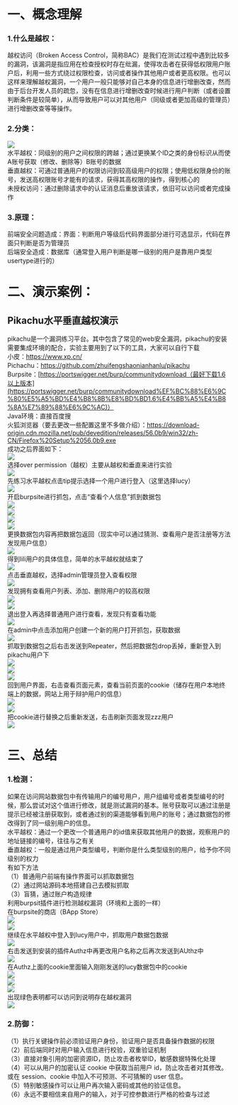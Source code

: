 一、概念理解
======

### 1.什么是越权：

越权访问（Broken Access Control，简称BAC）是我们在测试过程中遇到比较多的漏洞，该漏洞是指应用在检查授权时存在纰漏，使得攻击者在获得低权限用户账户后，利用一些方式绕过权限检查，访问或者操作其他用户或者更高权限。也可以这样来理解越权漏洞，一个用户一般只能够对自己本身的信息进行增删改查，然而由于后台开发人员的疏忽，没有在信息进行增删改查时候进行用户判断（或者设置判断条件是较简单），从而导致用户可以对其他用户（同级或者更加高级的管理员）进行增删改查等等操作。

### 2.分类：

[![](https://shs3.b.qianxin.com/attack_forum/2021/08/attach-0727ff68f8417a8fb43cead49c57b37e15b65941.png)](https://shs3.b.qianxin.com/attack_forum/2021/08/attach-0727ff68f8417a8fb43cead49c57b37e15b65941.png)  
水平越权：同级别的用户之间权限的跨越；通过更换某个ID之类的身份标识从而使A账号获取（修改、删除等）B账号的数据  
垂直越权：可通过普通用户的权限访问到较高级用户的权限；使用低权限身份的账号，发送高权限账号才能有的请求，获得其高权限的操作，得到核心的  
未授权访问：通过删除请求中的认证消息后重放该请求，依旧可以访问或者完成操作

### 3.原理：

前端安全问题造成：界面：判断用户等级后代码界面部分进行可选显示，代码在界面只判断是否为管理员  
后端安全造成：数据库（通常登入用户判断是哪一级别的用户是靠用户类型usertype进行的）

二、演示案例：
=======

Pikachu水平垂直越权演示
---------------

pikachu是一个漏洞练习平台。其中包含了常见的web安全漏洞，pikachu的安装需要集成环境的配合，实验主要用到了以下的工具，大家可以自行下载  
小皮：<https://www.xp.cn/>  
Pichachu：<https://github.com/zhuifengshaonianhanlu/pikachu>  
Burpsite：[https://portswigger.net/burp/communitydownload（最好下载1.6以上版本](https://portswigger.net/burp/communitydownload%EF%BC%88%E6%9C%80%E5%A5%BD%E4%B8%8B%E8%BD%BD1.6%E4%BB%A5%E4%B8%8A%E7%89%88%E6%9C%AC)）  
Java环境：直接百度搜  
火狐浏览器（要去更改一些配置这里不多做介绍）：<https://download-origin.cdn.mozilla.net/pub/devedition/releases/56.0b9/win32/zh-CN/Firefox%20Setup%2056.0b9.exe>  
成功之后界面如下：  
[![](https://shs3.b.qianxin.com/attack_forum/2021/08/attach-086f5d4164d1b510f08358bf94e431773b86ddcb.png)](https://shs3.b.qianxin.com/attack_forum/2021/08/attach-086f5d4164d1b510f08358bf94e431773b86ddcb.png)  
选择over permission（越权）主要从越权和垂直来进行实验  
[![](https://shs3.b.qianxin.com/attack_forum/2021/08/attach-f186a736e6b77fb78fe174645d5645e9598508a2.png)](https://shs3.b.qianxin.com/attack_forum/2021/08/attach-f186a736e6b77fb78fe174645d5645e9598508a2.png)  
先练习水平越权点击tip提示选择一个用户进行登入（这里选择lucy）  
[![](https://shs3.b.qianxin.com/attack_forum/2021/08/attach-81e4bf9e8ea2e92d4297bb9248db72632f3f94fe.png)](https://shs3.b.qianxin.com/attack_forum/2021/08/attach-81e4bf9e8ea2e92d4297bb9248db72632f3f94fe.png)  
开启burpsite进行抓包，点击“查看个人信息”抓到数据包  
[![](https://shs3.b.qianxin.com/attack_forum/2021/08/attach-4b0f38603759ee15853ea2e8f841cf317185cf95.png)](https://shs3.b.qianxin.com/attack_forum/2021/08/attach-4b0f38603759ee15853ea2e8f841cf317185cf95.png)  
[![](https://shs3.b.qianxin.com/attack_forum/2021/08/attach-c5dd3ce0202c5aabcb225aef637aee80b130fe2a.png)](https://shs3.b.qianxin.com/attack_forum/2021/08/attach-c5dd3ce0202c5aabcb225aef637aee80b130fe2a.png)  
[![](https://shs3.b.qianxin.com/attack_forum/2021/08/attach-ac6361e453ae915d4c42c8f5eea53bba68585fd4.png)](https://shs3.b.qianxin.com/attack_forum/2021/08/attach-ac6361e453ae915d4c42c8f5eea53bba68585fd4.png)  
[![](https://shs3.b.qianxin.com/attack_forum/2021/08/attach-98068eda24600204446cdaa4eeb1b7a597dfb1a8.png)](https://shs3.b.qianxin.com/attack_forum/2021/08/attach-98068eda24600204446cdaa4eeb1b7a597dfb1a8.png)  
更换数据包内容再把数据包返回（现实中可以通过猜测、查看用户是否注册等方法发现用户信息）  
[![](https://shs3.b.qianxin.com/attack_forum/2021/08/attach-d7ad93541342504530c5fa219822e43ef86b618d.png)](https://shs3.b.qianxin.com/attack_forum/2021/08/attach-d7ad93541342504530c5fa219822e43ef86b618d.png)  
得到lili用户的具体信息，简单的水平越权就结束了  
[![](https://shs3.b.qianxin.com/attack_forum/2021/08/attach-71aa66415239e427189f612d75852df37c406244.png)](https://shs3.b.qianxin.com/attack_forum/2021/08/attach-71aa66415239e427189f612d75852df37c406244.png)  
点击垂直越权，选择admin管理员登入查看权限  
[![](https://shs3.b.qianxin.com/attack_forum/2021/08/attach-3d4fc561072d353d046b79c3485a3e485930efe9.png)](https://shs3.b.qianxin.com/attack_forum/2021/08/attach-3d4fc561072d353d046b79c3485a3e485930efe9.png)  
发现拥有查看用户列表、添加、删除用户的较高权限  
[![](https://shs3.b.qianxin.com/attack_forum/2021/08/attach-0644fa5874d1524685ef5ae90940bd69de116f6b.png)](https://shs3.b.qianxin.com/attack_forum/2021/08/attach-0644fa5874d1524685ef5ae90940bd69de116f6b.png)  
[![](https://shs3.b.qianxin.com/attack_forum/2021/08/attach-fc328b75e1ea587aa707fcae9c300392bbcac470.png)](https://shs3.b.qianxin.com/attack_forum/2021/08/attach-fc328b75e1ea587aa707fcae9c300392bbcac470.png)  
退出登入再选择普通用户进行查看，发现只有查看功能  
[![](https://shs3.b.qianxin.com/attack_forum/2021/08/attach-ffaa711e58dd200e3596b3c6e0a063978eb716b6.png)](https://shs3.b.qianxin.com/attack_forum/2021/08/attach-ffaa711e58dd200e3596b3c6e0a063978eb716b6.png)  
在admin中点击添加用户创建一个新的用户打开抓包，获取数据  
[![](https://shs3.b.qianxin.com/attack_forum/2021/08/attach-3eaf810f980f51f37bf71b66a7231cc0cddd698e.png)](https://shs3.b.qianxin.com/attack_forum/2021/08/attach-3eaf810f980f51f37bf71b66a7231cc0cddd698e.png)  
抓取到数据包之后右击发送到Repeater，然后把数据包drop丢掉，重新登入到pikachu用户下  
[![](https://shs3.b.qianxin.com/attack_forum/2021/08/attach-bbe2e760d039a819c395e734d3b74c7b5ea65a84.png)](https://shs3.b.qianxin.com/attack_forum/2021/08/attach-bbe2e760d039a819c395e734d3b74c7b5ea65a84.png)  
[![](https://shs3.b.qianxin.com/attack_forum/2021/08/attach-0da2d55fd9c37fce2046b961ff12309daaa7f218.png)](https://shs3.b.qianxin.com/attack_forum/2021/08/attach-0da2d55fd9c37fce2046b961ff12309daaa7f218.png)  
[![](https://shs3.b.qianxin.com/attack_forum/2021/08/attach-16e3247dcb70d2f746f9fbcc363b54136833d1d5.png)](https://shs3.b.qianxin.com/attack_forum/2021/08/attach-16e3247dcb70d2f746f9fbcc363b54136833d1d5.png)  
回到用户界面，右击查看页面元素，查看当前页面的cookie（储存在用户本地终端上的数据，网站上用于辩护用户的信息）  
[![](https://shs3.b.qianxin.com/attack_forum/2021/08/attach-3a2d2722780546f77b43f412c0d897b894d92220.png)](https://shs3.b.qianxin.com/attack_forum/2021/08/attach-3a2d2722780546f77b43f412c0d897b894d92220.png)  
[![](https://shs3.b.qianxin.com/attack_forum/2021/08/attach-4f18f817a6c2a66c9bd602f19473c7f05de823c6.png)](https://shs3.b.qianxin.com/attack_forum/2021/08/attach-4f18f817a6c2a66c9bd602f19473c7f05de823c6.png)  
把cookie进行替换之后重新发送，右击刷新页面发现zzz用户  
[![](https://shs3.b.qianxin.com/attack_forum/2021/08/attach-ed86f0cbe58dacadf85adb599ab56b3a20f6b141.png)](https://shs3.b.qianxin.com/attack_forum/2021/08/attach-ed86f0cbe58dacadf85adb599ab56b3a20f6b141.png)

三、总结
====

### 1.检测：

如果在访问网站数据包中有传输用户的编号用户，用户组编号或者类型编号的时候，那么尝试对这个值进行修改，就是测试漏洞的基本。账号获取可以通过注册是提示已经被注册获取到，或者通过别的渠道能够看到用户的账号；通过数据包的修改得到了同一级别用户的信息。  
水平越权：通过一个更改一个普通用户的id值来获取其他用户的数据，观察用户的地址链接的编号，往往与之有关  
垂直越权：一般是通过用户类型编号，判断你是什么类型级别的用户，给予你不同级别的权力  
有如下方法  
（1）普通用户前端有操作界面可以抓取数据包  
（2）通过网站源码本地搭建自己去模拟抓取  
（3）盲猜，通过账户构造规律  
利用burpsit插件进行检测越权漏洞（环境和上面的一样）  
在burpsite的商店（BApp Store）  
[![](https://shs3.b.qianxin.com/attack_forum/2021/08/attach-cce33066e6d96a736fa387744c2516625612814c.png)](https://shs3.b.qianxin.com/attack_forum/2021/08/attach-cce33066e6d96a736fa387744c2516625612814c.png)  
[![](https://shs3.b.qianxin.com/attack_forum/2021/08/attach-de213f7269732c3dbe1d5e4294b12fdcf7ad138a.png)](https://shs3.b.qianxin.com/attack_forum/2021/08/attach-de213f7269732c3dbe1d5e4294b12fdcf7ad138a.png)  
继续在水平越权中登入到lucy用户中，抓取用户数据包数据  
[![](https://shs3.b.qianxin.com/attack_forum/2021/08/attach-d0245e6dfb2f143aeb6f288ec6d473f932741c35.png)](https://shs3.b.qianxin.com/attack_forum/2021/08/attach-d0245e6dfb2f143aeb6f288ec6d473f932741c35.png)  
右击发送到安装的插件Authz中再更改用户名称之后再次发送到AUthz中  
[![](https://shs3.b.qianxin.com/attack_forum/2021/08/attach-32b66c3d5feb024b4142ac6222cc17af379c4809.png)](https://shs3.b.qianxin.com/attack_forum/2021/08/attach-32b66c3d5feb024b4142ac6222cc17af379c4809.png)  
在Authz上面的cookie里面输入刚刚发送的lucy数据包中的cookie  
[![](https://shs3.b.qianxin.com/attack_forum/2021/08/attach-f693d8f4aff452d0a580f06cd82e0a6ccc86f306.png)](https://shs3.b.qianxin.com/attack_forum/2021/08/attach-f693d8f4aff452d0a580f06cd82e0a6ccc86f306.png)  
[![](https://shs3.b.qianxin.com/attack_forum/2021/08/attach-8844f688b486cbcf3f3e5321357ab6115ec75f5a.png)](https://shs3.b.qianxin.com/attack_forum/2021/08/attach-8844f688b486cbcf3f3e5321357ab6115ec75f5a.png)  
[![](https://shs3.b.qianxin.com/attack_forum/2021/08/attach-6193063091a328f763b2bf47c596cf0f08b0b173.png)](https://shs3.b.qianxin.com/attack_forum/2021/08/attach-6193063091a328f763b2bf47c596cf0f08b0b173.png)  
出现绿色表明都可以访问到说明存在越权漏洞  
[![](https://shs3.b.qianxin.com/attack_forum/2021/08/attach-78f0e96e274ce4211a448bb277dec41f98e598ec.png)](https://shs3.b.qianxin.com/attack_forum/2021/08/attach-78f0e96e274ce4211a448bb277dec41f98e598ec.png)

### 2.防御：

（1）执行关键操作前必须验证用户身份，验证用户是否具备操作数据的权限  
（2）前后端同时对用户输入信息进行校验，双重验证机制  
（3）直接对象引用的加密资源ID，防止攻击者枚举ID，敏感数据特殊化处理  
（4）可以从用户的加密认证 cookie 中获取当前用户 id，防止攻击者对其修改。或在 session、cookie 中加入不可预测、不可猜解的 user 信息。  
（5）特别敏感操作可以让用户再次输入密码或其他的验证信息。  
（6）永远不要相信来自用户的输入，对于可控参数进行严格的检查与过滤